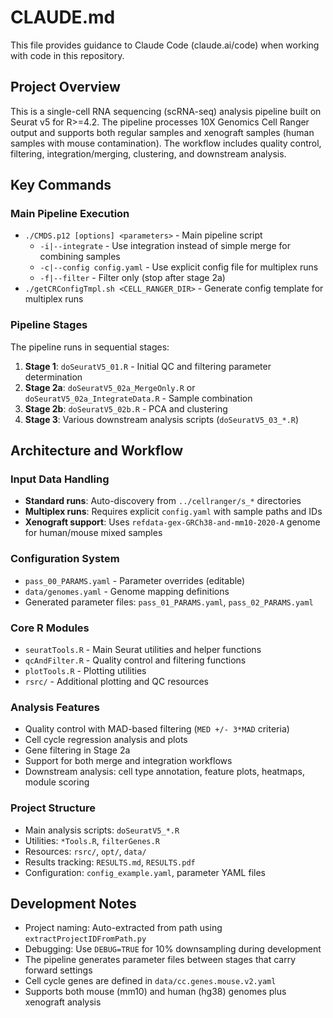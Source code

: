 # CLAUDE.md

This file provides guidance to Claude Code (claude.ai/code) when working with code in this repository.

## Project Overview

This is a single-cell RNA sequencing (scRNA-seq) analysis pipeline built on Seurat v5 for R>=4.2. The pipeline processes 10X Genomics Cell Ranger output and supports both regular samples and xenograft samples (human samples with mouse contamination). The workflow includes quality control, filtering, integration/merging, clustering, and downstream analysis.

## Key Commands

### Main Pipeline Execution
- `./CMDS.p12 [options] <parameters>` - Main pipeline script
  - `-i|--integrate` - Use integration instead of simple merge for combining samples
  - `-c|--config config.yaml` - Use explicit config file for multiplex runs
  - `-f|--filter` - Filter only (stop after stage 2a)
- `./getCRConfigTmpl.sh <CELL_RANGER_DIR>` - Generate config template for multiplex runs

### Pipeline Stages
The pipeline runs in sequential stages:
1. **Stage 1**: `doSeuratV5_01.R` - Initial QC and filtering parameter determination
2. **Stage 2a**: `doSeuratV5_02a_MergeOnly.R` or `doSeuratV5_02a_IntegrateData.R` - Sample combination
3. **Stage 2b**: `doSeuratV5_02b.R` - PCA and clustering
4. **Stage 3**: Various downstream analysis scripts (`doSeuratV5_03_*.R`)

## Architecture and Workflow

### Input Data Handling
- **Standard runs**: Auto-discovery from `../cellranger/s_*` directories
- **Multiplex runs**: Requires explicit `config.yaml` with sample paths and IDs
- **Xenograft support**: Uses `refdata-gex-GRCh38-and-mm10-2020-A` genome for human/mouse mixed samples

### Configuration System
- `pass_00_PARAMS.yaml` - Parameter overrides (editable)
- `data/genomes.yaml` - Genome mapping definitions
- Generated parameter files: `pass_01_PARAMS.yaml`, `pass_02_PARAMS.yaml`

### Core R Modules
- `seuratTools.R` - Main Seurat utilities and helper functions
- `qcAndFilter.R` - Quality control and filtering functions
- `plotTools.R` - Plotting utilities
- `rsrc/` - Additional plotting and QC resources

### Analysis Features
- Quality control with MAD-based filtering (`MED +/- 3*MAD` criteria)
- Cell cycle regression analysis and plots
- Gene filtering in Stage 2a
- Support for both merge and integration workflows
- Downstream analysis: cell type annotation, feature plots, heatmaps, module scoring

### Project Structure
- Main analysis scripts: `doSeuratV5_*.R`
- Utilities: `*Tools.R`, `filterGenes.R`
- Resources: `rsrc/`, `opt/`, `data/`
- Results tracking: `RESULTS.md`, `RESULTS.pdf`
- Configuration: `config_example.yaml`, parameter YAML files

## Development Notes

- Project naming: Auto-extracted from path using `extractProjectIDFromPath.py`
- Debugging: Use `DEBUG=TRUE` for 10% downsampling during development
- The pipeline generates parameter files between stages that carry forward settings
- Cell cycle genes are defined in `data/cc.genes.mouse.v2.yaml`
- Supports both mouse (mm10) and human (hg38) genomes plus xenograft analysis